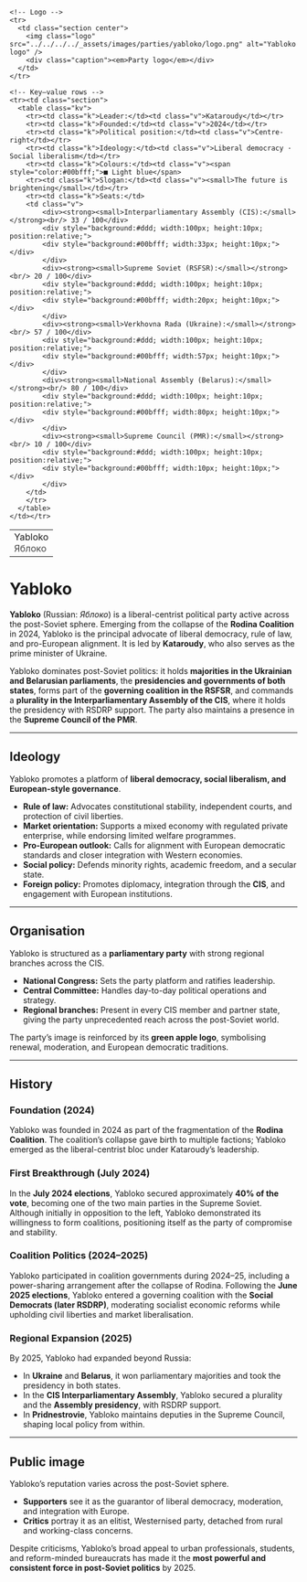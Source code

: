 <div class="infobox-right">
  <table class="infobox">
    <tr>
      <td class="title">Yabloko<br/>
      <span style="font-weight:400; opacity:.8;">Яблоко</span></td>
    </tr>

    <!-- Logo -->
    <tr>
      <td class="section center">
        <img class="logo" src="../../../../_assets/images/parties/yabloko/logo.png" alt="Yabloko logo" />
        <div class="caption"><em>Party logo</em></div>
      </td>
    </tr>

    <!-- Key–value rows -->
    <tr><td class="section">
      <table class="kv">
        <tr><td class="k">Leader:</td><td class="v">Kataroudy</td></tr>
        <tr><td class="k">Founded:</td><td class="v">2024</td></tr>
        <tr><td class="k">Political position:</td><td class="v">Centre-right</td></tr>
        <tr><td class="k">Ideology:</td><td class="v">Liberal democracy · Social liberalism</td></tr>
        <tr><td class="k">Colours:</td><td class="v"><span style="color:#00bfff;">■ Light blue</span>
        <tr><td class="k">Slogan:</td><td class="v"><small>The future is brightening</small></td></tr>
        <tr><td class="k">Seats:</td>
        <td class="v">
            <div><strong><small>Interparliamentary Assembly (CIS):</small></strong><br/> 33 / 100</div>
            <div style="background:#ddd; width:100px; height:10px; position:relative;">
            <div style="background:#00bfff; width:33px; height:10px;"></div>
            </div>
            <div><strong><small>Supreme Soviet (RSFSR):</small></strong><br/> 20 / 100</div>
            <div style="background:#ddd; width:100px; height:10px; position:relative;">
            <div style="background:#00bfff; width:20px; height:10px;"></div>
            </div>
            <div><strong><small>Verkhovna Rada (Ukraine):</small></strong><br/> 57 / 100</div>
            <div style="background:#ddd; width:100px; height:10px; position:relative;">
            <div style="background:#00bfff; width:57px; height:10px;"></div>
            </div>
            <div><strong><small>National Assembly (Belarus):</small></strong><br/> 80 / 100</div>
            <div style="background:#ddd; width:100px; height:10px; position:relative;">
            <div style="background:#00bfff; width:80px; height:10px;"></div>
            </div>
            <div><strong><small>Supreme Council (PMR):</small></strong><br/> 10 / 100</div>
            <div style="background:#ddd; width:100px; height:10px; position:relative;">
            <div style="background:#00bfff; width:10px; height:10px;"></div>
            </div>
        </td>
        </tr>
      </table>
    </td></tr>
  </table>
</div>

# Yabloko

**Yabloko** (Russian: *Яблоко*) is a liberal-centrist political party active across the post-Soviet sphere. Emerging from the collapse of the **Rodina Coalition** in 2024, Yabloko is the principal advocate of liberal democracy, rule of law, and pro-European alignment. It is led by **Kataroudy**, who also serves as the prime minister of Ukraine.

Yabloko dominates post-Soviet politics: it holds **majorities in the Ukrainian and Belarusian parliaments**, the **presidencies and governments of both states**, forms part of the **governing coalition in the RSFSR**, and commands a **plurality in the Interparliamentary Assembly of the CIS**, where it holds the presidency with RSDRP support. The party also maintains a presence in the **Supreme Council of the PMR**.

---

## Ideology

Yabloko promotes a platform of **liberal democracy, social liberalism, and European-style governance**.  

- **Rule of law:** Advocates constitutional stability, independent courts, and protection of civil liberties.  
- **Market orientation:** Supports a mixed economy with regulated private enterprise, while endorsing limited welfare programmes.  
- **Pro-European outlook:** Calls for alignment with European democratic standards and closer integration with Western economies.  
- **Social policy:** Defends minority rights, academic freedom, and a secular state.  
- **Foreign policy:** Promotes diplomacy, integration through the **CIS**, and engagement with European institutions.  

---

## Organisation

Yabloko is structured as a **parliamentary party** with strong regional branches across the CIS.  

- **National Congress:** Sets the party platform and ratifies leadership.  
- **Central Committee:** Handles day-to-day political operations and strategy.  
- **Regional branches:** Present in every CIS member and partner state, giving the party unprecedented reach across the post-Soviet world.  

The party’s image is reinforced by its **green apple logo**, symbolising renewal, moderation, and European democratic traditions.

---

## History

### Foundation (2024)

Yabloko was founded in 2024 as part of the fragmentation of the **Rodina Coalition**. The coalition’s collapse gave birth to multiple factions; Yabloko emerged as the liberal-centrist bloc under Kataroudy’s leadership.

### First Breakthrough (July 2024)

In the **July 2024 elections**, Yabloko secured approximately **40% of the vote**, becoming one of the two main parties in the Supreme Soviet. Although initially in opposition to the left, Yabloko demonstrated its willingness to form coalitions, positioning itself as the party of compromise and stability.

### Coalition Politics (2024–2025)

Yabloko participated in coalition governments during 2024–25, including a power-sharing arrangement after the collapse of Rodina. Following the **June 2025 elections**, Yabloko entered a governing coalition with the **Social Democrats (later RSDRP)**, moderating socialist economic reforms while upholding civil liberties and market liberalisation.

### Regional Expansion (2025)

By 2025, Yabloko had expanded beyond Russia:  
- In **Ukraine** and **Belarus**, it won parliamentary majorities and took the presidency in both states.  
- In the **CIS Interparliamentary Assembly**, Yabloko secured a plurality and the **Assembly presidency**, with RSDRP support.  
- In **Pridnestrovie**, Yabloko maintains deputies in the Supreme Council, shaping local policy from within.

---

## Public image

Yabloko’s reputation varies across the post-Soviet sphere.  

- **Supporters** see it as the guarantor of liberal democracy, moderation, and integration with Europe.  
- **Critics** portray it as an elitist, Westernised party, detached from rural and working-class concerns.  

Despite criticisms, Yabloko’s broad appeal to urban professionals, students, and reform-minded bureaucrats has made it the **most powerful and consistent force in post-Soviet politics** by 2025.
